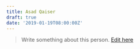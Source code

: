 ```yaml
---
title: Asad Qaiser
draft: true
date: '2019-01-19T08:00:00Z'
---
```


> Write something about this person. [Edit here](https://www.github.com/localpk/content)
